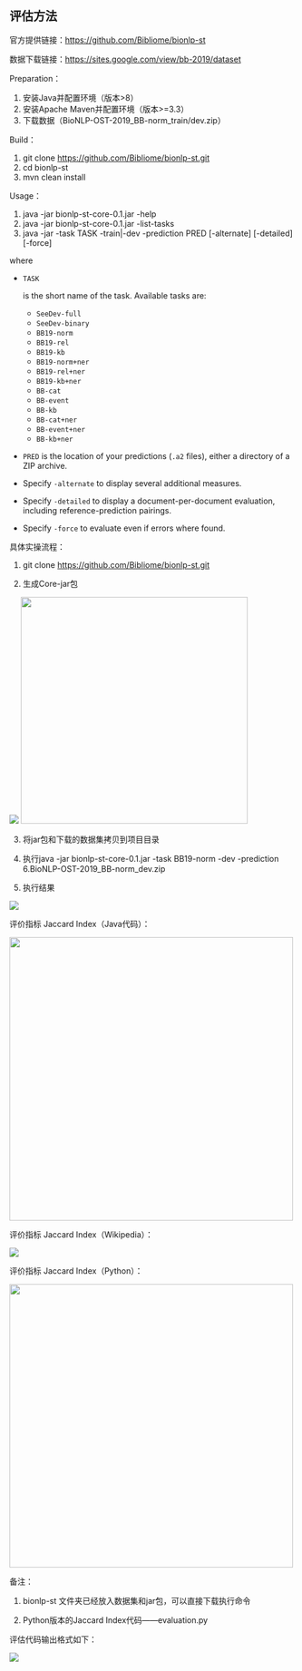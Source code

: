 ## 评估方法

官方提供链接：<https://github.com/Bibliome/bionlp-st>

数据下载链接：<https://sites.google.com/view/bb-2019/dataset>

Preparation：

1. 安装Java并配置环境（版本>8）
2. 安装Apache Maven并配置环境（版本>=3.3）
3. 下载数据（BioNLP-OST-2019_BB-norm_train/dev.zip）

Build：

1. git clone https://github.com/Bibliome/bionlp-st.git
2. cd bionlp-st
3. mvn clean install

Usage：

1. java -jar bionlp-st-core-0.1.jar -help
2. java -jar bionlp-st-core-0.1.jar -list-tasks
3. java -jar -task TASK -train|-dev -prediction PRED [-alternate] [-detailed] [-force]

where

- ```
  TASK
  ```

  is the short name of the task. Available tasks are:

  - `SeeDev-full`
  - `SeeDev-binary`
  - `BB19-norm`
  - `BB19-rel`
  - `BB19-kb`
  - `BB19-norm+ner`
  - `BB19-rel+ner`
  - `BB19-kb+ner`
  - `BB-cat`
  - `BB-event`
  - `BB-kb`
  - `BB-cat+ner`
  - `BB-event+ner`
  - `BB-kb+ner`

- `PRED` is the location of your predictions (`.a2` files), either a directory of a ZIP archive.

- Specify `-alternate` to display several additional measures.

- Specify `-detailed` to display a document-per-document evaluation, including reference-prediction pairings.

- Specify `-force` to evaluate even if errors where found.

具体实操流程：

1. git clone https://github.com/Bibliome/bionlp-st.git

2. 生成Core-jar包

<img src="https://github.com/jm199504/BioNLP/blob/master/Guojunming/Evaluation/image/1.png">

<img src="https://github.com/jm199504/BioNLP/blob/master/Guojunming/Evaluation/image/2.png" width="400">

3. 将jar包和下载的数据集拷贝到项目目录

4. 执行java -jar bionlp-st-core-0.1.jar -task BB19-norm -dev -prediction 6.BioNLP-OST-2019_BB-norm_dev.zip

5. 执行结果

<img src="https://github.com/jm199504/BioNLP/blob/master/Guojunming/Evaluation/image/3.jpg">

评价指标 Jaccard Index（Java代码）：

<img src="https://github.com/jm199504/BioNLP/blob/master/Guojunming/Evaluation/image/4.png" width="500">

评价指标 Jaccard Index（Wikipedia）：

<img src="https://github.com/jm199504/BioNLP/blob/master/Guojunming/Evaluation/image/5.png">

评价指标 Jaccard Index（Python）：

<img src="https://github.com/jm199504/BioNLP/blob/master/Guojunming/Evaluation/image/6.png" width="500">

备注：

1. bionlp-st 文件夹已经放入数据集和jar包，可以直接下载执行命令

2. Python版本的Jaccard Index代码——evaluation.py

评估代码输出格式如下：

<img src="https://github.com/jm199504/BioNLP/blob/master/Guojunming/Evaluation/image/result_demo.png">
